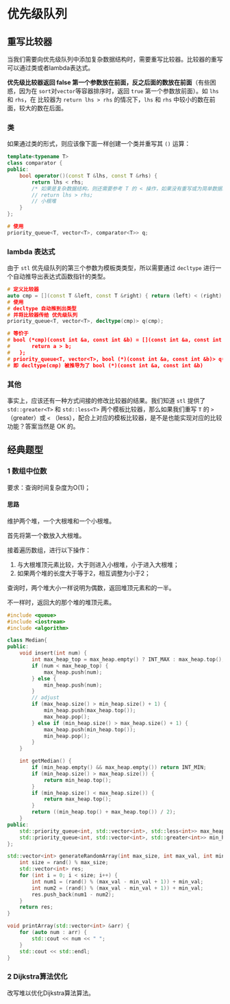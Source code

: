 # 优先级队列

## 重写比较器

当我们需要向优先级队列中添加复杂数据结构时，需要重写比较器。比较器的重写可以通过类或者lambda表达式。

**优先级比较器返回 false 第一个参数放在前面，反之后面的数放在前面**（有些困惑，因为在 `sort`对`vector`等容器排序时，返回 `true` 第一个参数放前面）。如 `lhs` 和 `rhs`，在 比较器为 `return lhs > rhs` 的情况下，`lhs` 和 `rhs` 中较小的数在前面，较大的数在后面。

### 类

如果通过类的形式，则应该像下面一样创建一个类并重写其 `()` 运算：

```c++
template<typename T>
class comparator {
public:
    bool operator()(const T &lhs, const T &rhs) {
        return lhs < rhs; 
        /* 如果是复杂数据结构，则还需要参考 T 的 < 操作，如果没有重写或为简单数据结构，则构建大根堆 */
        // return lhs > rhs;
        // 小根堆
    }
};

# 使用
priority_queue<T, vector<T>, comparator<T>> q;
```

### lambda 表达式

由于 `stl` 优先级队列的第三个参数为模板类类型，所以需要通过 `decltype` 进行一个自动推导出表达式函数指针的类型。

```c++
# 定义比较器
auto cmp = [](const T &left, const T &right) { return (left) < (right);};
# 使用
# decltype 自动推到出类型
# 并将比较器传给 优先级队列
priority_queue<T, vector<T>, decltype(cmp)> q(cmp);

# 等价于
# bool (*cmp)(const int &a, const int &b) = [](const int &a, const int &b){
#		return a > b;
#	};
# priority_queue<T, vector<T>, bool (*)(const int &a, const int &b)> q(cmp);
# 即 decltype(cmp) 被推导为了 bool (*)(const int &a, const int &b)
```

### 其他

事实上，应该还有一种方式间接的修改比较器的结果。我们知道 `stl` 提供了 `std::greater<T>` 和 `std::less<T>` 两个模板比较器，那么如果我们重写 `T` 的 `>` （greater）或 `<` （less），配合上对应的模板比较器，是不是也能实现对应的比较功能？答案当然是 OK 的。

## 经典题型

### 1 数组中位数

要求：查询时间复杂度为O(1)；

#### 思路

维护两个堆，一个大根堆和一个小根堆。

首先将第一个数放入大根堆。

接着遍历数组，进行以下操作：

1. 与大根堆顶元素比较，大于则进入小根堆，小于进入大根堆；
2. 如果两个堆的长度大于等于2，相互调整为小于2；

查询时，两个堆大小一样说明为偶数，返回堆顶元素和的一半。

不一样时，返回大的那个堆的堆顶元素。

```cpp
#include <queue>
#include <iostream>
#include <algorithm>

class Median{
public:
	void insert(int num) {
		int max_heap_top = max_heap.empty() ? INT_MAX : max_heap.top();
		if (num < max_heap_top) {
			max_heap.push(num);
		} else {
			min_heap.push(num);
		}
		// adjust
		if (max_heap.size() > min_heap.size() + 1) {
			min_heap.push(max_heap.top());
			max_heap.pop();
		} else if (min_heap.size() > max_heap.size() + 1) {
			max_heap.push(min_heap.top());
			min_heap.pop();
		}
	}

	int getMedian() {
		if (min_heap.empty() && max_heap.empty()) return INT_MIN;
		if (min_heap.size() > max_heap.size()) {
			return min_heap.top();
		}
		if (min_heap.size() < max_heap.size()) {
			return max_heap.top();
		}
		return ((min_heap.top() + max_heap.top()) / 2);
	}
public:
	std::priority_queue<int, std::vector<int>, std::less<int>> max_heap;
	std::priority_queue<int, std::vector<int>, std::greater<int>> min_heap;
};

std::vector<int> generateRandomArray(int max_size, int max_val, int min_val) {
	int size = rand() % max_size;
	std::vector<int> res;
	for (int i = 0; i < size; i++) {
		int num1 = (rand() % (max_val - min_val + 1)) + min_val;
		int num2 = (rand() % (max_val - min_val + 1)) + min_val;
		res.push_back(num1 - num2);
	}
	return res;
}

void printArray(std::vector<int> &arr) {
	for (auto num : arr) {
		std::cout << num << " ";
	}
	std::cout << std::endl;
}
```

### 2 Dijkstra算法优化

改写堆以优化Dijkstra算法算法。

